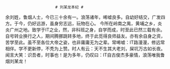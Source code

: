                           # 刘某龙本纪 #
  余刘姓，鲁烟人士，今已三十余有一。浪荡诸年，唏嘘良多。自幼好结交，广发四方。于今，仍好远游，虽身穷志远，玩物在心。
  今所在岭南之禺，黄埔之乡，炎炎广州之地。致学于IT之业，然，非科班之身，自学而成，时至此已然三载有余。自号转业换行之人，期间腾挪跳转多地，终于此觅得良师益友。亦有余自身之资，苦学至此。虽不至各位大帝之姿，也非庸庸无为之辈。常唏嘘：IT路漫漫，修远常相伴。学不更新停，不秃为上赞。时人有云：天不生其大老刘，屎坑万古如长夜。闻言大笑：识吾者，时事也！是为多年，仍叹曰：IT自古俊杰多豪情，浪荡唯我鲁烟刘某龙！
